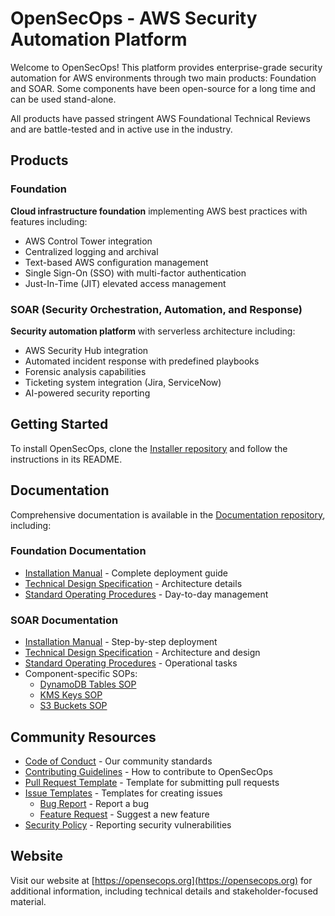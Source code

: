 # OpenSecOps - AWS Security Automation Platform

Welcome to OpenSecOps! This platform provides enterprise-grade security automation for AWS environments through two main products: Foundation and SOAR. Some components have been open-source for a long time and can be used stand-alone. 

All products have passed stringent AWS Foundational Technical Reviews and are battle-tested and in active use in the industry.

## Products

### Foundation
**Cloud infrastructure foundation** implementing AWS best practices with features including:
- AWS Control Tower integration
- Centralized logging and archival
- Text-based AWS configuration management
- Single Sign-On (SSO) with multi-factor authentication
- Just-In-Time (JIT) elevated access management

### SOAR (Security Orchestration, Automation, and Response)
**Security automation platform** with serverless architecture including:
- AWS Security Hub integration
- Automated incident response with predefined playbooks
- Forensic analysis capabilities
- Ticketing system integration (Jira, ServiceNow)
- AI-powered security reporting

## Getting Started

To install OpenSecOps, clone the [Installer repository](https://github.com/OpenSecOps-Org/Installer) and follow the instructions in its README.

## Documentation

Comprehensive documentation is available in the [Documentation repository](https://github.com/OpenSecOps-Org/Documentation), including:

### Foundation Documentation
- [Installation Manual](https://github.com/OpenSecOps-Org/Documentation/blob/main/docs/Foundation/OpenSecOps%20Foundation%20Installation%20Manual.docx.pdf) - Complete deployment guide
- [Technical Design Specification](https://github.com/OpenSecOps-Org/Documentation/blob/main/docs/Foundation/OpenSecOps%20Foundation%20TDS.docx.pdf) - Architecture details
- [Standard Operating Procedures](https://github.com/OpenSecOps-Org/Documentation/blob/main/docs/Foundation/OpenSecOps%20Foundation%20Account%20Properties%20SOP.docx.pdf) - Day-to-day management

### SOAR Documentation
- [Installation Manual](https://github.com/OpenSecOps-Org/Documentation/blob/main/docs/SOAR/OpenSecOps%20SOAR%20-%20Installation%20Manual.docx.pdf) - Step-by-step deployment
- [Technical Design Specification](https://github.com/OpenSecOps-Org/Documentation/blob/main/docs/SOAR/OpenSecOps%20SOAR%20-%20TDS.docx.pdf) - Architecture and design
- [Standard Operating Procedures](https://github.com/OpenSecOps-Org/Documentation/blob/main/docs/SOAR/OpenSecOps%20SOAR%20-%20SOP.docx.pdf) - Operational tasks
- Component-specific SOPs:
  - [DynamoDB Tables SOP](https://github.com/OpenSecOps-Org/Documentation/blob/main/docs/SOAR/OpenSecOps%20SOAR%20DynamoDB%20Tables%20-%20SOP.docx.pdf)
  - [KMS Keys SOP](https://github.com/OpenSecOps-Org/Documentation/blob/main/docs/SOAR/OpenSecOps%20SOAR%20KMS%20Keys%20-%20SOP.docx.pdf)
  - [S3 Buckets SOP](https://github.com/OpenSecOps-Org/Documentation/blob/main/docs/SOAR/OpenSecOps%20SOAR%20S3%20Buckets%20-%20SOP.docx.pdf)

## Community Resources

- [Code of Conduct](https://github.com/OpenSecOps-Org/.github/blob/main/profile/CODE_OF_CONDUCT.md) - Our community standards
- [Contributing Guidelines](https://github.com/OpenSecOps-Org/.github/blob/main/profile/CONTRIBUTING.md) - How to contribute to OpenSecOps
- [Pull Request Template](https://github.com/OpenSecOps-Org/.github/blob/main/profile/PULL_REQUEST_TEMPLATE.md) - Template for submitting pull requests
- [Issue Templates](https://github.com/OpenSecOps-Org/.github/tree/main/profile/ISSUE_TEMPLATE) - Templates for creating issues
  - [Bug Report](https://github.com/OpenSecOps-Org/.github/blob/main/profile/ISSUE_TEMPLATE/bug_report.md) - Report a bug
  - [Feature Request](https://github.com/OpenSecOps-Org/.github/blob/main/profile/ISSUE_TEMPLATE/feature_request.md) - Suggest a new feature
- [Security Policy](https://github.com/OpenSecOps-Org/.github/blob/main/profile/SECURITY.md) - Reporting security vulnerabilities

## Website

Visit our website at [https://opensecops.org](https://opensecops.org) for additional information, including technical details and stakeholder-focused material.
